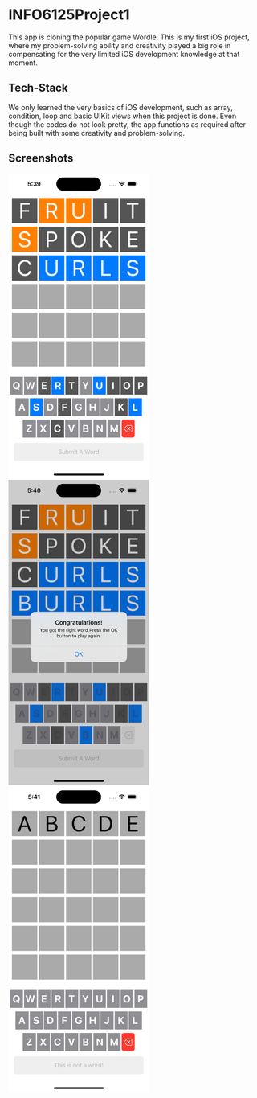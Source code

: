 # INFO6125Project1
This app is cloning the popular game Wordle. This is my first iOS project, where my problem-solving ability and creativity played a big role in compensating for the very limited iOS development knowledge at that moment.

## Tech-Stack
We only learned the very basics of iOS development, such as array, condition, loop and basic UIKit views when this project is done. Even though the codes do not look pretty, 
the app functions as required after being built with some creativity and problem-solving.

## Screenshots

<p float="left">
  <img src="./screenshots/6125-P1-1.png" width="280" style="border:5px white;"/>
  <img src="./screenshots/6125-P1-2.png" width="280" style="border:5px white;"/>  
  <img src="./screenshots/6125-P1-3.png" width="280" style="border:50px #000000;"/>  
</p>
